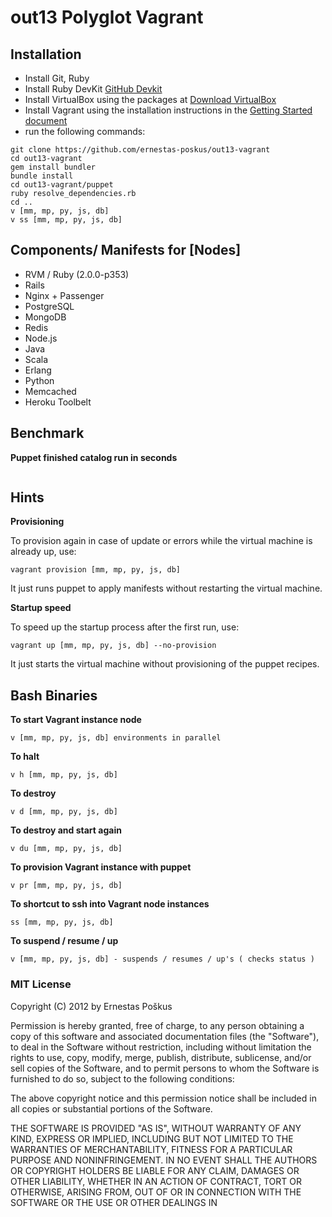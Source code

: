 out13 Polyglot Vagrant 
=============

Installation
------------

* Install Git, Ruby
* Install Ruby DevKit [GitHub Devkit](https://github.com/oneclick/rubyinstaller/wiki/Development-Kit)
* Install VirtualBox using the packages at [Download VirtualBox](https://www.virtualbox.org/wiki/Downloads)
* Install Vagrant using the installation instructions in the [Getting Started document](http://vagrantup.com/v1/docs/getting-started/index.html)
* run the following commands:

```shell
git clone https://github.com/ernestas-poskus/out13-vagrant
cd out13-vagrant
gem install bundler
bundle install
cd out13-vagrant/puppet
ruby resolve_dependencies.rb
cd ..
v [mm, mp, py, js, db]
v ss [mm, mp, py, js, db]
```

Components/ Manifests for [Nodes]
--------------------

* RVM / Ruby (2.0.0-p353) 
* Rails
* Nginx + Passenger
* PostgreSQL
* MongoDB
* Redis
* Node.js
* Java
* Scala
* Erlang
* Python
* Memcached
* Heroku Toolbelt


Benchmark 
-----

**Puppet finished catalog run in seconds**

```shell

```


Hints
-----

**Provisioning**

To provision again in case of update or errors while the virtual machine is already up, use:

```shell
vagrant provision [mm, mp, py, js, db]
```
It just runs puppet to apply manifests without restarting the virtual machine.

**Startup speed**

To speed up the startup process after the first run, use:

```shell
vagrant up [mm, mp, py, js, db] --no-provision
```
It just starts the virtual machine without provisioning of the puppet recipes.

Bash Binaries
-----

**To start Vagrant instance node**

```shell
v [mm, mp, py, js, db] environments in parallel
```

**To halt**

```shell
v h [mm, mp, py, js, db]
```

**To destroy**

```shell
v d [mm, mp, py, js, db]
```

**To destroy and start again**

```shell
v du [mm, mp, py, js, db]
```

**To provision Vagrant instance with puppet**

```shell
v pr [mm, mp, py, js, db]
```

**To shortcut to ssh into Vagrant node instances**

```shell
ss [mm, mp, py, js, db]
```

**To suspend / resume / up**

```shell
v [mm, mp, py, js, db] - suspends / resumes / up's ( checks status )
```



### MIT License 

Copyright (C) 2012 by Ernestas Poškus

Permission is hereby granted, free of charge, to any person obtaining a copy
of this software and associated documentation files (the "Software"), to deal
in the Software without restriction, including without limitation the rights
to use, copy, modify, merge, publish, distribute, sublicense, and/or sell
copies of the Software, and to permit persons to whom the Software is
furnished to do so, subject to the following conditions:

The above copyright notice and this permission notice shall be included in
all copies or substantial portions of the Software.

THE SOFTWARE IS PROVIDED "AS IS", WITHOUT WARRANTY OF ANY KIND, EXPRESS OR
IMPLIED, INCLUDING BUT NOT LIMITED TO THE WARRANTIES OF MERCHANTABILITY,
FITNESS FOR A PARTICULAR PURPOSE AND NONINFRINGEMENT. IN NO EVENT SHALL THE
AUTHORS OR COPYRIGHT HOLDERS BE LIABLE FOR ANY CLAIM, DAMAGES OR OTHER
LIABILITY, WHETHER IN AN ACTION OF CONTRACT, TORT OR OTHERWISE, ARISING FROM,
OUT OF OR IN CONNECTION WITH THE SOFTWARE OR THE USE OR OTHER DEALINGS IN
